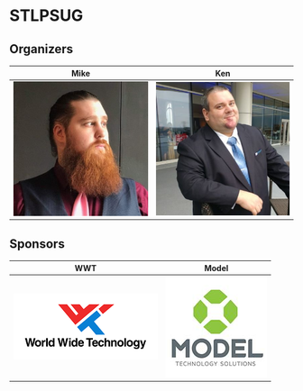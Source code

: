 # STLPSUG

## Organizers

| Mike | Ken |
|:-:|:-:|
| ![Mike](assets/img/mike.png) | ![Ken](assets/img/ken.png) |

## Sponsors

| WWT | Model |
|:-:|:-:|
| ![Mike](assets/img/wwt.png) | ![Ken](assets/img/model.png) |